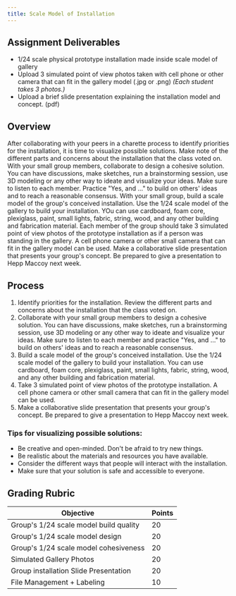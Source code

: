 ```yaml
---
title: Scale Model of Installation
---
```


## Assignment Deliverables

- 1/24 scale physical prototype installation made inside scale model of gallery
- Upload 3 simulated point of view photos taken with cell phone or other camera that can fit in the gallery model (.jpg or .png) _(Each student takes 3 photos.)_
- Upload a brief slide presentation explaining the installation model and concept. (pdf)

## Overview

After collaborating with your peers in a charette process to identify priorities for the installation, it is time to visualize possible solutions. Make note of the different parts and concerns about the installation that the class voted on. With your small group members, collaborate to design a cohesive solution. You can have discussions, make sketches, run a brainstorming session, use 3D modeling or any other way to ideate and visualize your ideas. Make sure to listen to each member. Practice "Yes, and ..." to build on others' ideas and to reach a reasonable consensus. With your small group, build a scale model of the group's conceived installation. Use the 1/24 scale model of the gallery to build your installation. YOu can use cardboard, foam core, plexiglass, paint, small lights, fabric, string, wood, and any other building and fabrication material. Each member of the group should take 3 simulated point of view photos of the prototype installation as if a person was standing in the gallery. A cell phone camera or other small camera that can fit in the gallery model can be used. Make a collaborative slide presentation that presents your group's concept. Be prepared to give a presentation to Hepp Maccoy next week.

## Process

1. Identify priorities for the installation. Review the different parts and concerns about the installation that the class voted on.
2. Collaborate with your small group members to design a cohesive solution. You can have discussions, make sketches, run a brainstorming session, use 3D modeling or any other way to ideate and visualize your ideas. Make sure to listen to each member and practice "Yes, and ..." to build on others' ideas and to reach a reasonable consensus.
3. Build a scale model of the group's conceived installation. Use the 1/24 scale model of the gallery to build your installation. You can use cardboard, foam core, plexiglass, paint, small lights, fabric, string, wood, and any other building and fabrication material.
4. Take 3 simulated point of view photos of the prototype installation. A cell phone camera or other small camera that can fit in the gallery model can be used.
5. Make a collaborative slide presentation that presents your group's concept. Be prepared to give a presentation to Hepp Maccoy next week.

### Tips for visualizing possible solutions:

- Be creative and open-minded. Don't be afraid to try new things.
- Be realistic about the materials and resources you have available.
- Consider the different ways that people will interact with the installation.
- Make sure that your solution is safe and accessible to everyone.

## Grading Rubric

<div class="responsive-table-markdown">

| Objective                              | Points |
| -------------------------------------- | ------ |
| Group's 1/24 scale model build quality | 20     |
| Group's 1/24 scale model design        | 20     |
| Group's 1/24 scale model cohesiveness  | 20     |
| Simulated Gallery Photos               | 20     |
| Group installation Slide Presentation  | 20     |
| File Management + Labeling             | 10     |

</div>
